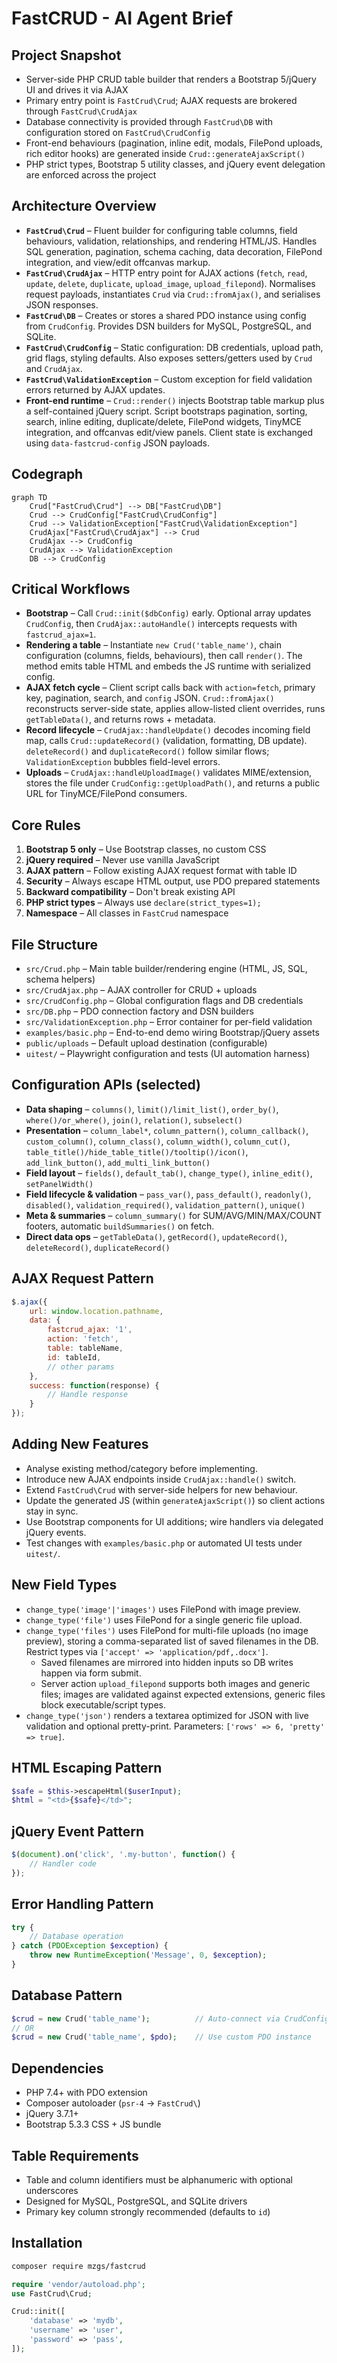# FastCRUD - AI Agent Brief

## Project Snapshot
- Server-side PHP CRUD table builder that renders a Bootstrap 5/jQuery UI and drives it via AJAX
- Primary entry point is `FastCrud\Crud`; AJAX requests are brokered through `FastCrud\CrudAjax`
- Database connectivity is provided through `FastCrud\DB` with configuration stored on `FastCrud\CrudConfig`
- Front-end behaviours (pagination, inline edit, modals, FilePond uploads, rich editor hooks) are generated inside `Crud::generateAjaxScript()`
- PHP strict types, Bootstrap 5 utility classes, and jQuery event delegation are enforced across the project

## Architecture Overview
- **`FastCrud\Crud`** – Fluent builder for configuring table columns, field behaviours, validation, relationships, and rendering HTML/JS. Handles SQL generation, pagination, schema caching, data decoration, FilePond integration, and view/edit offcanvas markup.
- **`FastCrud\CrudAjax`** – HTTP entry point for AJAX actions (`fetch`, `read`, `update`, `delete`, `duplicate`, `upload_image`, `upload_filepond`). Normalises request payloads, instantiates `Crud` via `Crud::fromAjax()`, and serialises JSON responses.
- **`FastCrud\DB`** – Creates or stores a shared PDO instance using config from `CrudConfig`. Provides DSN builders for MySQL, PostgreSQL, and SQLite.
- **`FastCrud\CrudConfig`** – Static configuration: DB credentials, upload path, grid flags, styling defaults. Also exposes setters/getters used by `Crud` and `CrudAjax`.
- **`FastCrud\ValidationException`** – Custom exception for field validation errors returned by AJAX updates.
- **Front-end runtime** – `Crud::render()` injects Bootstrap table markup plus a self-contained jQuery script. Script bootstraps pagination, sorting, search, inline editing, duplicate/delete, FilePond widgets, TinyMCE integration, and offcanvas edit/view panels. Client state is exchanged using `data-fastcrud-config` JSON payloads.

## Codegraph
```mermaid
graph TD
    Crud["FastCrud\Crud"] --> DB["FastCrud\DB"]
    Crud --> CrudConfig["FastCrud\CrudConfig"]
    Crud --> ValidationException["FastCrud\ValidationException"]
    CrudAjax["FastCrud\CrudAjax"] --> Crud
    CrudAjax --> CrudConfig
    CrudAjax --> ValidationException
    DB --> CrudConfig
```

## Critical Workflows
- **Bootstrap** – Call `Crud::init($dbConfig)` early. Optional array updates `CrudConfig`, then `CrudAjax::autoHandle()` intercepts requests with `fastcrud_ajax=1`.
- **Rendering a table** – Instantiate `new Crud('table_name')`, chain configuration (columns, fields, behaviours), then call `render()`. The method emits table HTML and embeds the JS runtime with serialized config.
- **AJAX fetch cycle** – Client script calls back with `action=fetch`, primary key, pagination, search, and `config` JSON. `Crud::fromAjax()` reconstructs server-side state, applies allow-listed client overrides, runs `getTableData()`, and returns rows + metadata.
- **Record lifecycle** – `CrudAjax::handleUpdate()` decodes incoming field map, calls `Crud::updateRecord()` (validation, formatting, DB update). `deleteRecord()` and `duplicateRecord()` follow similar flows; `ValidationException` bubbles field-level errors.
- **Uploads** – `CrudAjax::handleUploadImage()` validates MIME/extension, stores the file under `CrudConfig::getUploadPath()`, and returns a public URL for TinyMCE/FilePond consumers.

## Core Rules
1. **Bootstrap 5 only** – Use Bootstrap classes, no custom CSS
2. **jQuery required** – Never use vanilla JavaScript
3. **AJAX pattern** – Follow existing AJAX request format with table ID
4. **Security** – Always escape HTML output, use PDO prepared statements
5. **Backward compatibility** – Don't break existing API
6. **PHP strict types** – Always use `declare(strict_types=1);`
7. **Namespace** – All classes in `FastCrud` namespace

## File Structure
- `src/Crud.php` – Main table builder/rendering engine (HTML, JS, SQL, schema helpers)
- `src/CrudAjax.php` – AJAX controller for CRUD + uploads
- `src/CrudConfig.php` – Global configuration flags and DB credentials
- `src/DB.php` – PDO connection factory and DSN builders
- `src/ValidationException.php` – Error container for per-field validation
- `examples/basic.php` – End-to-end demo wiring Bootstrap/jQuery assets
- `public/uploads` – Default upload destination (configurable)
- `uitest/` – Playwright configuration and tests (UI automation harness)

## Configuration APIs (selected)
- **Data shaping** – `columns()`, `limit()/limit_list()`, `order_by()`, `where()/or_where()`, `join()`, `relation()`, `subselect()`
- **Presentation** – `column_label*`, `column_pattern()`, `column_callback()`, `custom_column()`, `column_class()`, `column_width()`, `column_cut()`, `table_title()/hide_table_title()/tooltip()/icon()`, `add_link_button()`, `add_multi_link_button()`
- **Field layout** – `fields()`, `default_tab()`, `change_type()`, `inline_edit()`, `setPanelWidth()`
- **Field lifecycle & validation** – `pass_var()`, `pass_default()`, `readonly()`, `disabled()`, `validation_required()`, `validation_pattern()`, `unique()`
- **Meta & summaries** – `column_summary()` for SUM/AVG/MIN/MAX/COUNT footers, automatic `buildSummaries()` on fetch.
- **Direct data ops** – `getTableData()`, `getRecord()`, `updateRecord()`, `deleteRecord()`, `duplicateRecord()`

## AJAX Request Pattern
```javascript
$.ajax({
    url: window.location.pathname,
    data: {
        fastcrud_ajax: '1',
        action: 'fetch',
        table: tableName,
        id: tableId,
        // other params
    },
    success: function(response) {
        // Handle response
    }
});
```

## Adding New Features
- Analyse existing method/category before implementing.
- Introduce new AJAX endpoints inside `CrudAjax::handle()` switch.
- Extend `FastCrud\Crud` with server-side helpers for new behaviour.
- Update the generated JS (within `generateAjaxScript()`) so client actions stay in sync.
- Use Bootstrap components for UI additions; wire handlers via delegated jQuery events.
- Test changes with `examples/basic.php` or automated UI tests under `uitest/`.

## New Field Types
- `change_type('image'|'images')` uses FilePond with image preview.
- `change_type('file')` uses FilePond for a single generic file upload.
- `change_type('files')` uses FilePond for multi-file uploads (no image preview), storing a comma-separated list of saved filenames in the DB. Restrict types via `['accept' => 'application/pdf,.docx']`.
  - Saved filenames are mirrored into hidden inputs so DB writes happen via form submit.
  - Server action `upload_filepond` supports both images and generic files; images are validated against expected extensions, generic files block executable/script types.
- `change_type('json')` renders a textarea optimized for JSON with live validation and optional pretty-print. Parameters: `['rows' => 6, 'pretty' => true]`.

## HTML Escaping Pattern
```php
$safe = $this->escapeHtml($userInput);
$html = "<td>{$safe}</td>";
```

## jQuery Event Pattern
```javascript
$(document).on('click', '.my-button', function() {
    // Handler code
});
```

## Error Handling Pattern
```php
try {
    // Database operation
} catch (PDOException $exception) {
    throw new RuntimeException('Message', 0, $exception);
}
```

## Database Pattern
```php
$crud = new Crud('table_name');          // Auto-connect via CrudConfig
// OR
$crud = new Crud('table_name', $pdo);    // Use custom PDO instance
```

## Dependencies
- PHP 7.4+ with PDO extension
- Composer autoloader (`psr-4` -> `FastCrud\`)
- jQuery 3.7.1+
- Bootstrap 5.3.3 CSS + JS bundle

## Table Requirements
- Table and column identifiers must be alphanumeric with optional underscores
- Designed for MySQL, PostgreSQL, and SQLite drivers
- Primary key column strongly recommended (defaults to `id`)

## Installation
```bash
composer require mzgs/fastcrud
```

```php
require 'vendor/autoload.php';
use FastCrud\Crud;

Crud::init([
    'database' => 'mydb',
    'username' => 'user',
    'password' => 'pass',
]);
```
